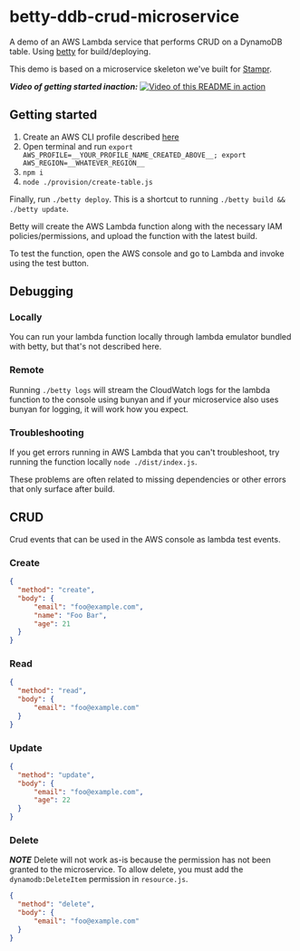 # betty-ddb-crud-microservice
A demo of an AWS Lambda service that performs CRUD on a DynamoDB table.  Using [betty](https://github.com/cmawhorter/betty) for build/deploying.

This demo is based on a microservice skeleton we've built for [Stampr](https://github.com/stampr).

***Video of getting started inaction:***
[![Video of this README in action](http://img.youtube.com/vi/kFeWzsVAsKg/0.jpg)](http://www.youtube.com/watch?v=kFeWzsVAsKg "Deploying a simple DynamoDB CRUD service to AWS Lambda with betty")

## Getting started

1. Create an AWS CLI profile described [here](http://docs.aws.amazon.com/cli/latest/userguide/cli-multiple-profiles.html)
1. Open terminal and run `export AWS_PROFILE=__YOUR_PROFILE_NAME_CREATED_ABOVE__; export AWS_REGION=__WHATEVER_REGION__`
1. `npm i`
1. `node ./provision/create-table.js`

Finally, run `./betty deploy`.  This is a shortcut to running `./betty build && ./betty update`.

Betty will create the AWS Lambda function along with the necessary IAM policies/permissions, and upload the function with the latest build.

To test the function, open the AWS console and go to Lambda and invoke using the test button. 

## Debugging

### Locally

You can run your lambda function locally through lambda emulator bundled with betty, but that's not described here.

### Remote

Running `./betty logs` will stream the CloudWatch logs for the lambda function to the console using bunyan and if your microservice also uses bunyan for logging, it will work how you expect.

### Troubleshooting

If you get errors running in AWS Lambda that you can't troubleshoot, try running the function locally `node ./dist/index.js`.  

These problems are often related to missing dependencies or other errors that only surface after build.

## CRUD

Crud events that can be used in the AWS console as lambda test events.

### Create

```json
{
  "method": "create",
  "body": {
      "email": "foo@example.com", 
      "name": "Foo Bar", 
      "age": 21
  }
}
```

### Read

```json
{
  "method": "read",
  "body": {
      "email": "foo@example.com"
  }
}
```

### Update

```json
{
  "method": "update",
  "body": {
      "email": "foo@example.com",
      "age": 22
  }
}
```

### Delete

***NOTE***  Delete will not work as-is because the permission has not been granted to the microservice.  To allow delete, you must add the `dynamodb:DeleteItem` permission in `resource.js`.

```json
{
  "method": "delete",
  "body": {
      "email": "foo@example.com"
  }
}
```
